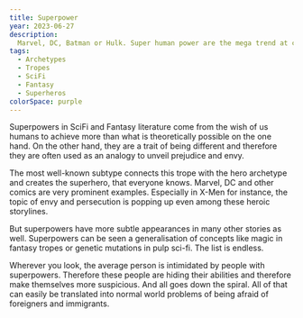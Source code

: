 ```yaml
---
title: Superpower
year: 2023-06-27
description:
  Marvel, DC, Batman or Hulk. Super human power are the mega trend at cinemas.
tags:
  - Archetypes
  - Tropes
  - SciFi
  - Fantasy
  - Superheros
colorSpace: purple
---
```


Superpowers in SciFi and Fantasy literature come from the wish of us humans to
achieve more than what is theoretically possible on the one hand. On the other
hand, they are a trait of being different and therefore they are often used as
an analogy to unveil prejudice and envy.

The most well-known subtype connects this trope with the hero archetype and
creates the superhero, that everyone knows. Marvel, DC and other comics are very
prominent examples. Especially in X-Men for instance, the topic of envy and
persecution is popping up even among these heroic storylines.

But superpowers have more subtle appearances in many other stories as well.
Superpowers can be seen a generalisation of concepts like magic in fantasy
tropes or genetic mutations in pulp sci-fi. The list is endless.

Wherever you look, the average person is intimidated by people with superpowers.
Therefore these people are hiding their abilities and therefore make themselves
more suspicious. And all goes down the spiral. All of that can easily be
translated into normal world problems of being afraid of foreigners and
immigrants.
